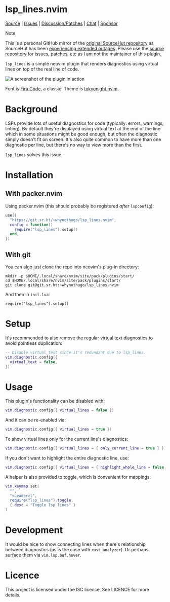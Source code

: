 # lsp_lines.nvim

[Source](https://git.sr.ht/~whynothugo/lsp_lines.nvim) |
[Issues](https://todo.sr.ht/~whynothugo/lsp_lines.nvim) |
[Discussion/Patches](https://lists.sr.ht/~whynothugo/lsp_lines.nvim) |
[Chat](irc://ircs.libera.chat:6697/#whynothugo) |
[Sponsor](https://whynothugo.nl/sponsor/)

> [!NOTE]  
> This is a personal GitHub mirror of the [original SourceHut repository](https://git.sr.ht/~whynothugo/lsp_lines.nvim) as SourceHut has been [experiencing extended outages](https://status.sr.ht/).
> Please use the [source repository](https://git.sr.ht/~whynothugo/lsp_lines.nvim) for issues, patches, etc as I am not the maintainer of this plugin.

`lsp_lines` is a simple neovim plugin that renders diagnostics using virtual
lines on top of the real line of code.

![A screenshot of the plugin in action](screenshot.png)

Font is [Fira Code][font], a classic.
Theme is [tokyonight.nvim][theme].

[font]: https://github.com/tonsky/FiraCode
[theme]: https://github.com/folke/tokyonight.nvim

# Background

LSPs provide lots of useful diagnostics for code (typically: errors, warnings,
linting). By default they're displayed using virtual text at the end of the
line which in some situations might be good enough, but often the diagnostic
simply doesn't fit on screen. It's also quite common to have more than one
diagnostic per line, but there's no way to view more than the first.

`lsp_lines` solves this issue.

# Installation

## With packer.nvim

Using packer.nvim (this should probably be registered _after_ `lspconfig`):

```lua
use({
  "https://git.sr.ht/~whynothugo/lsp_lines.nvim",
  config = function()
    require("lsp_lines").setup()
  end,
})
```

## With git

You can algo just clone the repo into neovim's plug-in directory:

    mkdir -p $HOME/.local/share/nvim/site/pack/plugins/start/
    cd $HOME/.local/share/nvim/site/pack/plugins/start/
    git clone git@git.sr.ht:~whynothugo/lsp_lines.nvim

And then in `init.lua`:

    require("lsp_lines").setup()

# Setup

It's recommended to also remove the regular virtual text diagnostics to avoid
pointless duplication:

```lua
-- Disable virtual_text since it's redundant due to lsp_lines.
vim.diagnostic.config({
  virtual_text = false,
})
```

# Usage

This plugin's functionality can be disabled with:

```lua
vim.diagnostic.config({ virtual_lines = false })
```

And it can be re-enabled via:

```lua
vim.diagnostic.config({ virtual_lines = true })
```

To show virtual lines only for the current line's diagnostics:

```lua
vim.diagnostic.config({ virtual_lines = { only_current_line = true } })
```

If you don't want to highlight the entire diagnostic line, use:

```lua
vim.diagnostic.config({ virtual_lines = { highlight_whole_line = false } })
```

A helper is also provided to toggle, which is convenient for mappings:

```lua
vim.keymap.set(
  "",
  "<Leader>l",
  require("lsp_lines").toggle,
  { desc = "Toggle lsp_lines" }
)
```

# Development

It would be nice to show connecting lines when there's relationship between
diagnostics (as is the case with `rust_analyzer`). Or perhaps surface them via
`vim.lsp.buf.hover`.

# Licence

This project is licensed under the ISC licence. See LICENCE for more details.
